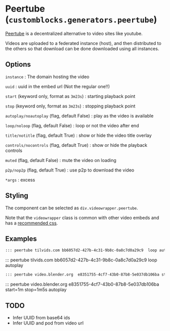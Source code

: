 # Peertube (`customblocks.generators.peertube`)

[Peertube](https://joinpeertube.org/)
is a decentralized alternative to video sites like youtube.


Videos are uploaded to a federated instance (host),
and then distributed to the others so that download can be done 
downloaded using all instances.

## Options

`instance`
: The domain hosting the video

`uuid`
: uuid in the embed url (Not the regular one!!)

`start` (keyword only, format as `3m23s`)
: starting playback point

`stop` (keyword only, format as `3m23s`)
: stopping playback point

`autoplay/noautoplay` (flag, default False)
: play as the video is available

`loop/noloop` (flag, default False)
: loop or not the video after end

`title/notitle` (flag, default True)
: show or hide the video title overlay

`controls/nocontrols` (flag, default True)
: show or hide the playback controls

`muted` (flag, default False)
: mute the video on loading

`p2p/nop2p` (flag, default True)
: use p2p to download the video

`*args`
: excess

## Styling

The component can be selected as `div.videowrapper.peertube`.

Note that the `videowrapper` class is common with other video embeds
and has a [recommended css](css/videowrapper.css).


## Examples

```markdown
::: peertube tilvids.com bb6057d2-427b-4c31-9b8c-0a8c7d0a29c9  loop autoplay
```

::: peertube tilvids.com bb6057d2-427b-4c31-9b8c-0a8c7d0a29c9  loop autoplay

```markdown
::: peertube video.blender.org  e8351755-4cf7-43b0-87b8-5e037db106ba start=1m stop=1m5s autoplay
```

::: peertube video.blender.org  e8351755-4cf7-43b0-87b8-5e037db106ba start=1m stop=1m5s autoplay


## TODO

- Infer UUID from base64 ids
- Infer UUID and pod from video url


